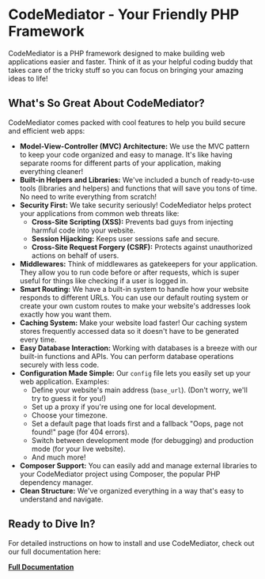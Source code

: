 # CodeMediator - Your Friendly PHP Framework

CodeMediator is a PHP framework designed to make building web applications easier and faster. Think of it as your helpful coding buddy that takes care of the tricky stuff so you can focus on bringing your amazing ideas to life!

## What's So Great About CodeMediator?

CodeMediator comes packed with cool features to help you build secure and efficient web apps:

* **Model-View-Controller (MVC) Architecture:** We use the MVC pattern to keep your code organized and easy to manage. It's like having separate rooms for different parts of your application, making everything cleaner!
* **Built-in Helpers and Libraries:** We've included a bunch of ready-to-use tools (libraries and helpers) and functions that will save you tons of time. No need to write everything from scratch!
* **Security First:** We take security seriously! CodeMediator helps protect your applications from common web threats like:
    * **Cross-Site Scripting (XSS):** Prevents bad guys from injecting harmful code into your website.
    * **Session Hijacking:** Keeps user sessions safe and secure.
    * **Cross-Site Request Forgery (CSRF):** Protects against unauthorized actions on behalf of users.
* **Middlewares:** Think of middlewares as gatekeepers for your application. They allow you to run code before or after requests, which is super useful for things like checking if a user is logged in.
* **Smart Routing:** We have a built-in system to handle how your website responds to different URLs. You can use our default routing system or create your own custom routes to make your website's addresses look exactly how you want them.
* **Caching System:** Make your website load faster! Our caching system stores frequently accessed data so it doesn't have to be generated every time.
* **Easy Database Interaction:** Working with databases is a breeze with our built-in functions and APIs. You can perform database operations securely with less code.
* **Configuration Made Simple:** Our `config` file lets you easily set up your web application. Examples:
    * Define your website's main address (`base_url`). (Don't worry, we'll try to guess it for you!)
    * Set up a proxy if you're using one for local development.
    * Choose your timezone.
    * Set a default page that loads first and a fallback "Oops, page not found!" page (for 404 errors).
    * Switch between development mode (for debugging) and production mode (for your live website).
    * And much more!
* **Composer Support:** You can easily add and manage external libraries to your CodeMediator project using Composer, the popular PHP dependency manager.
* **Clean Structure:** We've organized everything in a way that's easy to understand and navigate.

## Ready to Dive In?

For detailed instructions on how to install and use CodeMediator, check out our full documentation here:

[**Full Documentation**](https://github.com/rochdi-wafik/CodeMediator/Docs/FullDoc.md)